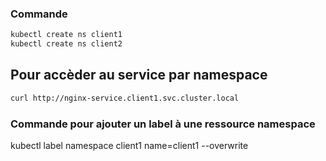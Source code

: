 ### Commande 

```bash
kubectl create ns client1
kubectl create ns client2
```

## Pour accèder au service par namespace 

```bash
curl http://nginx-service.client1.svc.cluster.local
```

### Commande pour ajouter un label à une ressource namespace
kubectl label namespace client1 name=client1 --overwrite